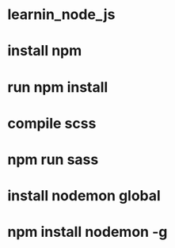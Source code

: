 # learnin_node_js

# install npm
# run npm install

# compile scss
# npm run sass

# install nodemon global
# npm install nodemon -g

